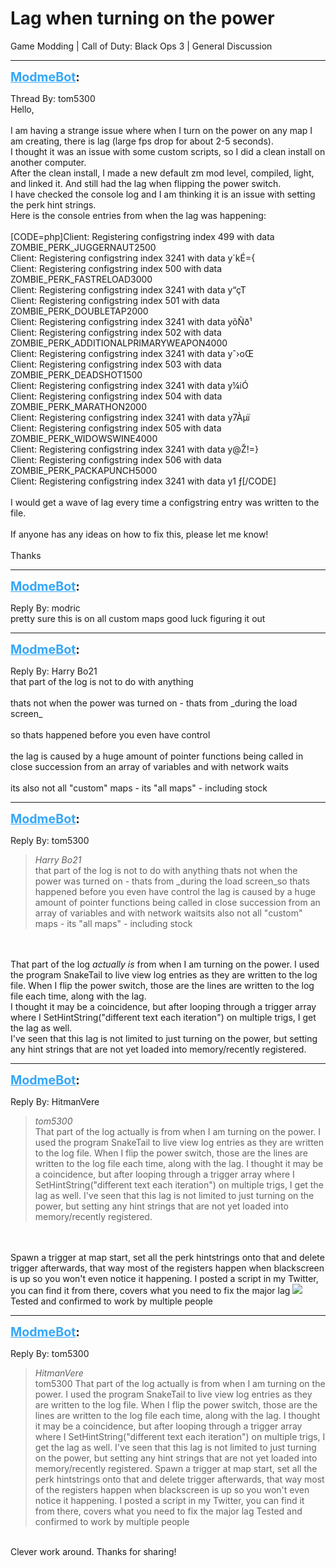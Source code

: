 # Lag when turning on the power
Game Modding | Call of Duty: Black Ops 3 | General Discussion

---
<strong style="font-size: 1.4em;"><span style="text-decoration: underline;text-decoration-color: #34a7f9;"><span style="color:#34a7f9;">ModmeBot</span></span>:</strong>

<p>Thread By: tom5300<br />Hello,<br /> <br />I am having a strange issue where when I turn on the power on any map I am creating, there is lag (large fps drop for about 2-5 seconds).<br />I thought it was an issue with some custom scripts, so I did a clean install on another computer.<br />After the clean install, I made a new default zm mod level, compiled, light, and linked it. And still had the lag when flipping the power switch.<br />I have checked the console log and I am thinking it is an issue with setting the perk hint strings.<br />Here is the console entries from when the lag was happening:<br /> <br />[CODE=php]Client: Registering configstring index 499 with data ZOMBIE_PERK_JUGGERNAUT2500<br />Client: Registering configstring index 3241 with data y&#180;k&#201;={<br />Client: Registering configstring index 500 with data ZOMBIE_PERK_FASTRELOAD3000<br />Client: Registering configstring index 3241 with data y“&#231;T<br />Client: Registering configstring index 501 with data ZOMBIE_PERK_DOUBLETAP2000<br />Client: Registering configstring index 3241 with data y&#245;&#209;&#240;&#185;<br />Client: Registering configstring index 502 with data ZOMBIE_PERK_ADDITIONALPRIMARYWEAPON4000<br />Client: Registering configstring index 3241 with data yˆ›oŒ<br />Client: Registering configstring index 503 with data ZOMBIE_PERK_DEADSHOT1500<br />Client: Registering configstring index 3241 with data y&#188;i&#211;<br />Client: Registering configstring index 504 with data ZOMBIE_PERK_MARATHON2000<br />Client: Registering configstring index 3241 with data y7&#192;&#181;&#239;<br />Client: Registering configstring index 505 with data ZOMBIE_PERK_WIDOWSWINE4000<br />Client: Registering configstring index 3241 with data y@Ž!=}<br />Client: Registering configstring index 506 with data ZOMBIE_PERK_PACKAPUNCH5000<br />Client: Registering configstring index 3241 with data y1 ƒ[/CODE]<br /> <br />I would get a wave of lag every time a configstring entry was written to the file.<br /> <br />If anyone has any ideas on how to fix this, please let me know!<br /> <br />Thanks</p>

---
<strong style="font-size: 1.4em;"><span style="text-decoration: underline;text-decoration-color: #34a7f9;"><span style="color:#34a7f9;">ModmeBot</span></span>:</strong>

<p>Reply By: modric<br />pretty sure this is on all custom maps good luck figuring it out</p>

---
<strong style="font-size: 1.4em;"><span style="text-decoration: underline;text-decoration-color: #34a7f9;"><span style="color:#34a7f9;">ModmeBot</span></span>:</strong>

<p>Reply By: Harry Bo21<br />that part of the log is not to do with anything<br /> <br />thats not when the power was turned on - thats from _during the load screen_<br /><br />so thats happened before you even have control<br /> <br />the lag is caused by a huge amount of pointer functions being called in close succession from an array of variables and with network waits<br /><br />its also not all &quot;custom&quot; maps - its &quot;all maps&quot; - including stock</p>

---
<strong style="font-size: 1.4em;"><span style="text-decoration: underline;text-decoration-color: #34a7f9;"><span style="color:#34a7f9;">ModmeBot</span></span>:</strong>

<p>Reply By: tom5300<br /><blockquote><em>Harry Bo21</em><br />that part of the log is not to do with anything   thats not when the power was turned on - thats from _during the load screen_so thats happened before you even have control   the lag is caused by a huge amount of pointer functions being called in close succession from an array of variables and with network waitsits also not all &quot;custom&quot; maps - its &quot;all maps&quot; - including stock</blockquote><br /> <br />That part of the log <em>actually is</em> from when I am turning on the power. I used the program SnakeTail to live view log entries as they are written to the log file. When I flip the power switch, those are the lines are written to the log file each time, along with the lag.<br />I thought it may be a coincidence, but after looping through a trigger array where I SetHintString(&quot;different text each iteration&quot;) on multiple trigs, I get the lag as well.<br />I&#39;ve seen that this lag is not limited to just turning on the power, but setting any hint strings that are not yet loaded into memory/recently registered.</p>

---
<strong style="font-size: 1.4em;"><span style="text-decoration: underline;text-decoration-color: #34a7f9;"><span style="color:#34a7f9;">ModmeBot</span></span>:</strong>

<p>Reply By: HitmanVere<br /><blockquote><em>tom5300</em><br />That part of the log actually is from when I am turning on the power. I used the program SnakeTail to live view log entries as they are written to the log file. When I flip the power switch, those are the lines are written to the log file each time, along with the lag. I thought it may be a coincidence, but after looping through a trigger array where I SetHintString(&quot;different text each iteration&quot;) on multiple trigs, I get the lag as well. I&#39;ve seen that this lag is not limited to just turning on the power, but setting any hint strings that are not yet loaded into memory/recently registered.</blockquote><br /> <br />Spawn a trigger at map start, set all the perk hintstrings onto that and delete trigger afterwards, that way most of the registers happen when blackscreen is up so you won&#39;t even notice it happening. I posted a script in my Twitter, you can find it from there, covers what you need to fix the major lag <img style="max-width: 500px;" src="/modme/emoticons/cool.png"> Tested and confirmed to work by multiple people</p>

---
<strong style="font-size: 1.4em;"><span style="text-decoration: underline;text-decoration-color: #34a7f9;"><span style="color:#34a7f9;">ModmeBot</span></span>:</strong>

<p>Reply By: tom5300<br /><blockquote><em>HitmanVere</em><br />tom5300 That part of the log actually is from when I am turning on the power. I used the program SnakeTail to live view log entries as they are written to the log file. When I flip the power switch, those are the lines are written to the log file each time, along with the lag. I thought it may be a coincidence, but after looping through a trigger array where I SetHintString(&quot;different text each iteration&quot;) on multiple trigs, I get the lag as well. I&#39;ve seen that this lag is not limited to just turning on the power, but setting any hint strings that are not yet loaded into memory/recently registered.   Spawn a trigger at map start, set all the perk hintstrings onto that and delete trigger afterwards, that way most of the registers happen when blackscreen is up so you won&#39;t even notice it happening. I posted a script in my Twitter, you can find it from there, covers what you need to fix the major lag  Tested and confirmed to work by multiple people</blockquote><br /> Clever work around. Thanks for sharing!</p>
